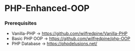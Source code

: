 # PHP-Enhanced-OOP

### Prerequisites
- Vanilla-PHP -> https://github.com/wilfredpine/Vanilla-PHP
- Basic PHP OOP -> https://github.com/wilfredpine/php-OOP
- PHP Database -> https://phpdelusions.net/

## 
